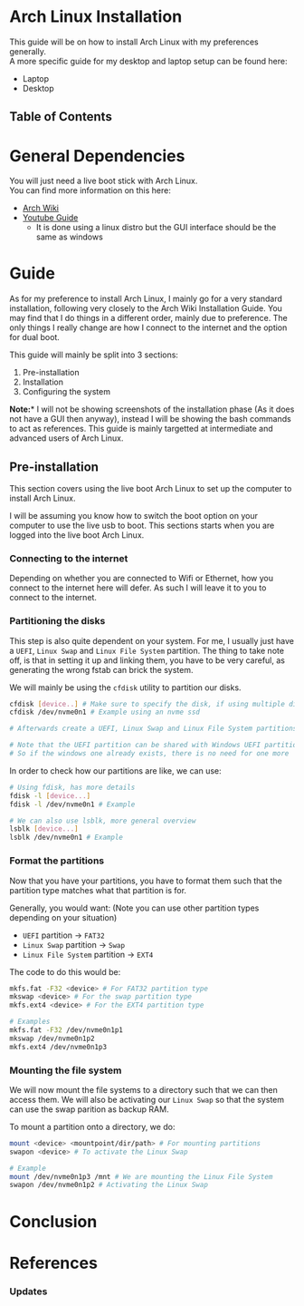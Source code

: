 # Arch Linux Installation

This guide will be on how to install Arch Linux with my preferences generally.  
A more specific guide for my desktop and laptop setup can be found here:
- Laptop
- Desktop
 
## Table of Contents

# General Dependencies

You will just need a live boot stick with Arch Linux.  
You can find more information on this here:  
- [Arch Wiki](https://wiki.archlinux.org/index.php/USB_flash_installation_medium)
- [Youtube Guide](https://www.youtube.com/watch?v=xb4fiFda4no)
  - It is done using a linux distro but the GUI interface should be the same as windows

# Guide

As for my preference to install Arch Linux, I mainly go for a very standard installation, following very closely to the Arch Wiki Installation Guide.
You may find that I do things in a different order, mainly due to preference.
The only things I really change are how I connect to the internet and the option for dual boot.  

This guide will mainly be split into 3 sections:  
1. Pre-installation
2. Installation
3. Configuring the system

**Note:*** I will not be showing screenshots of the installation phase (As it does not have a GUI then anyway), instead I will be showing the bash commands to act as references.
This guide is mainly targetted at intermediate and advanced users of Arch Linux.

## Pre-installation

This section covers using the live boot Arch Linux to set up the computer to install Arch Linux.  

I will be assuming you know how to switch the boot option on your computer to use the live usb to boot. This sections starts when you are logged into the live boot Arch Linux.  

### Connecting to the internet

Depending on whether you are connected to Wifi or Ethernet, how you connect to the internet here will defer.
As such I will leave it to you to connect to the internet.  

### Partitioning the disks

This step is also quite dependent on your system.
For me, I usually just have a `UEFI`, `Linux Swap` and `Linux File System` partition.
The thing to take note off, is that in setting it up and linking them, you have to be very careful, as generating the wrong fstab can brick the system.  

We will mainly be using the `cfdisk`  utility to partition our disks.  

```bash
cfdisk [device..] # Make sure to specify the disk, if using multiple disk
cfdisk /dev/nvme0n1 # Example using an nvme ssd

# Afterwards create a UEFI, Linux Swap and Linux File System partitions

# Note that the UEFI partition can be shared with Windows UEFI partition
# So if the windows one already exists, there is no need for one more
```

In order to check how our partitions are like, we can use:  

```bash
# Using fdisk, has more details
fdisk -l [device...]
fdisk -l /dev/nvme0n1 # Example

# We can also use lsblk, more general overview
lsblk [device...]
lsblk /dev/nvme0n1 # Example
```

### Format the partitions

Now that you have your partitions, you have to format them such that the partition type matches what that partition is for.  

Generally, you would want: (Note you can use other partition types depending on your situation)  
- `UEFI` partition &rarr; `FAT32`
- `Linux Swap` partition &rarr; `Swap`
- `Linux File System` partition &rarr; `EXT4`

The code to do this would be:

```bash
mkfs.fat -F32 <device> # For FAT32 partition type
mkswap <device> # For the swap partition type
mkfs.ext4 <device> # For the EXT4 partition type

# Examples
mkfs.fat -F32 /dev/nvme0n1p1
mkswap /dev/nvme0n1p2
mkfs.ext4 /dev/nvme0n1p3
```

### Mounting the file system

We will now mount the file systems to a directory such that we can then access them. We will also be activating our `Linux Swap` so that the system can use the swap parition as backup RAM.  

To mount a partition onto a directory, we do:  

```bash
mount <device> <mountpoint/dir/path> # For mounting partitions
swapon <device> # To activate the Linux Swap

# Example
mount /dev/nvme0n1p3 /mnt # We are mounting the Linux File System
swapon /dev/nvme0n1p2 # Activating the Linux Swap
```

# Conclusion

# References

### Updates


<!-- 
REMOVE ME WHEN COPYING

Make sure to add Table of Contents (TOC) when done
Make sure to generate section numbers when done

Take note to comment out the first two sections when doing this
 -->


